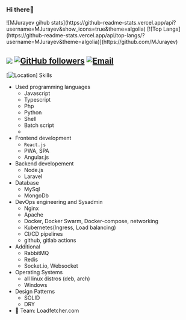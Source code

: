 ### Hi there👋
<p>
![MJurayev gihub stats](https://github-readme-stats.vercel.app/api?username=MJurayev&show_icons=true&theme=algolia) [![Top Langs](https://github-readme-stats.vercel.app/api/top-langs/?username=MJurayev&theme=algolia)](https://github.com/MJurayev)
</p>

![](https://img.shields.io/github/visitors/MJurayev?style=for-the-badge&logo=appveyor) [![GitHub followers](https://img.shields.io/github/followers/MJurayev?color=%234518f5&logo=github&logoColor=%23403d3d&style=for-the-badge)](https://github.com/users/follow?target=MJurayev)
[![Email](https://img.shields.io/badge/Email-jurayevmansurbek667%40gmail.com-234518f?color=%234518f5&logo=gmail&logoColor=%23403d3d&style=for-the-badge)](mailto:jurayevmansurbek667@gmail.com)
---
[![Location](https://www.google.com/maps/place/%D0%A2%D0%BE%D1%88%D0%BA%D0%B5%D0%BD%D1%82,+O%60zbekiston/@41.2825125,69.1392799,11z/data=!3m1!4b1!4m5!3m4!1s0x38ae8b0cc379e9c3:0xa5a9323b4aa5cb98!8m2!3d41.2994958!4d69.2400734)]
Skills
  - Used programming languages
    - Javascript
    - Typescript
    - Php
    - Python
    - Shell
    - Batch script
    - 
  - Frontend development
    - <code>React.js</code>
    - PWA, SPA
    - Angular.js
  - Backend developement
    - Node.js
    - Laravel
  - Database
    - MySql
    - MongoDb
  - DevOps engineering and Sysadmin
    - Nginx
    - Apache
    - Docker, Docker Swarm, Docker-compose, networking
    - Kubernetes(Ingress, Load balancing)
    - CI/CD pipelines
    - github, gitlab actions
  - Additional 
    - RabbitMQ
    - Redis
    - Socket.io, Websocket
  - Operating Systems
    - all linux distros (deb, arch)
    - Windows
  - Design Patterns
    - SOLID
    - DRY
  - 🐼 Team: Loadfetcher.com 


